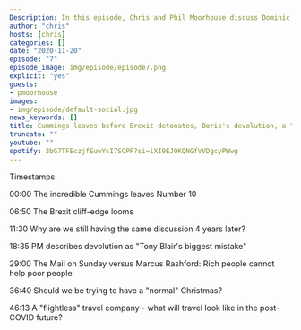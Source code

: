 ```yaml
---
Description: In this episode, Chris and Phil Moorhouse discuss Dominic Cummings "leaving", the Brexit cliff-edge, Boris Johnson's comments on devolution, the Mails on Sunday's comments about Marcus Rashford and the prospect of a "normal" COVID Christmas.
author: "chris"
hosts: [chris]
categories: []
date: "2020-11-20"
episode: "7"
episode_image: img/episode/episode7.png
explicit: "yes"
guests:
- pmoorhouse
images:
- img/episode/default-social.jpg
news_keywords: []
title: Cummings leaves before Brexit detonates, Boris's devolution, a "normal" COVID christmas.
truncate: ""
youtube: ""
spotify: 3bG7TFEczjfEuwYsI7SCPP?si=iXI9EJOKQNGfVVDgcyPWwg
---
```


Timestamps:

00:00 The incredible Cummings leaves Number 10

06:50 The Brexit cliff-edge looms

11:30 Why are we still having the same discussion 4 years later?

18:35 PM describes devolution as "Tony Blair's biggest mistake"

29:00 The Mail on Sunday versus Marcus Rashford: Rich people cannot help poor people

36:40 Should we be trying to have a "normal" Christmas?

46:13 A "flightless" travel company - what will travel look like in the post-COVID future? 



